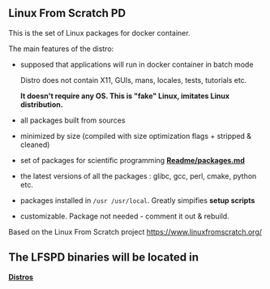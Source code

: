 ## Linux From Scratch PD

This is the set of Linux packages for docker container.

The main features of the distro:
- supposed that applications will run in docker container in batch mode

  Distro does not contain X11, GUIs, mans, locales, tests, tutorials etc.

  <b>It doesn't require any OS. This is "fake" Linux, imitates Linux distribution.</b>
- all packages built from sources
- minimized by size (compiled with size optimization flags + stripped & cleaned)
- set of packages for scientific programming <b>[Readme/packages.md](Readme/packages.md)</b>
- the latest versions of all the packages : glibc, gcc, perl, cmake, python etc.
- packages installed in <code>/usr /usr/local</code>. Greatly simpifies <b>setup scripts</b>
- customizable. Package not needed - comment it out & rebuild.

Based on the Linux From Scratch project https://www.linuxfromscratch.org/

## The LFSPD binaries will be located in 

 <b>[Distros](Distros)</b>
